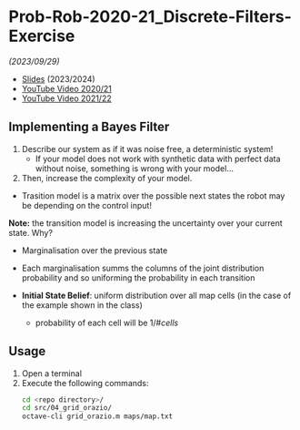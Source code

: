 # Prob-Rob-2020-21_Discrete-Filters-Exercise

_(2023/09/29)_

- [Slides](/doc/lectures/prob-rob-2023-24_05_discrete-filters-exercise.pdf) (2023/2024)
- [YouTube Video 2020/21](https://youtu.be/-mdFA70BxaA)
- [YouTube Video 2021/22](https://youtu.be/nuKDks6mFj0)

## Implementing a Bayes Filter

1. Describe our system as if it was noise free, a deterministic system!
   - If your model does not work with synthetic data with perfect data without
     noise, something is wrong with your model...
2. Then, increase the complexity of your model.

- Trasition model is a matrix over the possible next states the robot may be
  depending on the control input!

**Note:** the transition model is increasing the uncertainty over your current
state. Why?
- Marginalisation over the previous state
- Each marginalisation summs the columns of the joint distribution probability
  and so uniforming the probability in each transition

- **Initial State Belief**: uniform distribution over all map cells (in the case
  of the example shown in the class)
  - probability of each cell will be $1/{\# cells}$

## Usage

1. Open a terminal
2. Execute the following commands:
   ```sh
   cd <repo directory>/
   cd src/04_grid_orazio/
   octave-cli grid_orazio.m maps/map.txt
   ```
